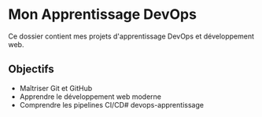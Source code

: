 # Mon Apprentissage DevOps

Ce dossier contient mes projets d'apprentissage DevOps et développement web.

## Objectifs
- Maîtriser Git et GitHub
- Apprendre le développement web moderne
- Comprendre les pipelines CI/CD# devops-apprentissage
